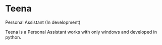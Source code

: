 # Teena
Personal Assistant (In development)

Teena is a Personal Assistant works with only windows and developed in python.

